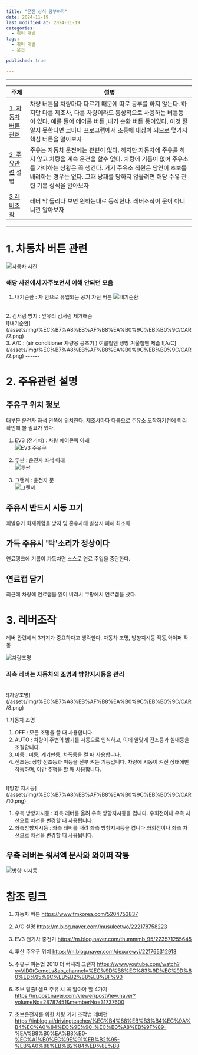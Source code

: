 ```yaml
---
title: "운전 상식 공부하자"
date: 2024-11-19
last_modified_at: 2024-11-19
categories:
  - 취미 개발
tags:
  - 취미 개발
  - 운전

published: true

---
```


----
|주제|설명|
|---------|----|
|[1. 자동차 버튼 관련](#1-차동차-버튼-관련) |차량 버튼을 차량마다 다르기 때문에 따로 공부를 하지 않는다. 하지만 다른 제조사, 다른 차량이라도 통상적으로 사용하는 버튼등이 있다. 예를 들어 에어콘 버튼 ,내기 순환 버튼 등이있다. 이것 잘 알지 못한다면 코미디 프로그램에서 조롱에 대상이 되므로 몇가지 핵심 버튼을 알아보자  |
|[2. 주유관련](#2-주유관련-설명) 설명 | 주유는 자동차 운전에는 관련이 없다. 하지만 자동차에 주유를 하지 않고 차량을 계속 운전을 할수 없다. 차량에 기름이 없어 주유소를 가야하는 상황은 꼭 생긴다. 거기 주유소 직원은 당연이 초보를 배려하는 경우는 없다. 그때 낭패를 당하지 않을려면 해당 주유 관련 기본 상식을 알아보자|
|[3.레버조작](#3-레버조작) | 레버 막 돌리다 보면 원하는대로 동작한다. 레버조작이 운이 아니니깐 알아보자|
---



# 1. 차동차 버튼 관련
![자동차 사진](/assets/img/%EC%B7%A8%EB%AF%B8%EA%B0%9C%EB%B0%9C/CAR/%EC%9E%90%EB%8F%99%EC%B0%A8%20%EB%B2%84%ED%8A%BC.jpeg)
<br>
### 해당 사진에서 자주보면서 이해 안되던 모음
1. 내기순환 : 차 안으로 유입되는 공기 차단 버튼
![내기순환](/assets/img/%EC%B7%A8%EB%AF%B8%EA%B0%9C%EB%B0%9C/CAR/1.png)
<br>
2. 김서림 방지 : 앞유리 김서림 제거해줌
<br>
![내기순환](/assets/img/%EC%B7%A8%EB%AF%B8%EA%B0%9C%EB%B0%9C/CAR/2.png)
<br>
3. A/C : (air conditioner 차량용 공조기 ) 여름철엔 냉방 겨울철엔 제습
![A/C](/assets/img/%EC%B7%A8%EB%AF%B8%EA%B0%9C%EB%B0%9C/CAR/2.png)
------


# 2. 주유관련 설명

## 주유구 위치 정보
 대부분 운전자 좌석 왼쪽에 위치한다. 제조사마다 다름으로 주유소 도착하기전에 미리 확인해 볼 필요가 있다. 
<br>
1. EV3 (전기차) : 차량 에어콘쪽 아래<br>
![EV3 주유구](/assets/img/%EC%B7%A8%EB%AF%B8%EA%B0%9C%EB%B0%9C/CAR/4.png)

2. 투싼 : 운전자 좌석 아래<br>
![투싼](/assets/img/%EC%B7%A8%EB%AF%B8%EA%B0%9C%EB%B0%9C/CAR/5.png)

3. 그랜져 : 운전자 문  <br>
![그랜져](/assets/img/%EC%B7%A8%EB%AF%B8%EA%B0%9C%EB%B0%9C/CAR/6.png)

## 주유시 반드시 시동 끄기
 휘발유가 화재위험을 방지 및 혼수사태 발생시 피해 최소화
<br>
 ## 가득 주유시 '탁'소리가 정상이다
 연료탱크에 기름이 가득차면 스스로 연료 주입을 중단한다.
<br>
 ## 연료캡 닫기
  최근에 차량에 연료캡을 잃어 버려서 쿠팡에서 연료캡을 샀다. 
<br>
# 3. 레버조작
 레버 관련에서 3가지가 중요하다고 생각한다.
 자동차 조명, 방향지시등 작동,와이퍼 작동

![차량조명](/assets/img/%EC%B7%A8%EB%AF%B8%EA%B0%9C%EB%B0%9C/CAR/7.png)
<br>

### 좌측 레버는 자동차의 조명과 방향지시등을 관리
<br>
![차량조명](/assets/img/%EC%B7%A8%EB%AF%B8%EA%B0%9C%EB%B0%9C/CAR/8.png)

1.자동차 조명
1) OFF : 모든 조명을 끌 때 사용합니다.
2) AUTO : 차량이 주변의 밝기를 자동으로 인식하고, 이에 알맞게 전조등과 실내등을 조절합니다.
3) 미등 : 미등, 계기판등, 차폭등을 켤 때 사용합니다.
4) 전조등: 상향 전조등과 미등을 전부 켜는 기능입니다. 차량에 시동이 켜진 상태에만 작동하며, 야간 주행을 할 때 사용합니다.
<br>
![방향 지시등](/assets/img/%EC%B7%A8%EB%AF%B8%EA%B0%9C%EB%B0%9C/CAR/10.png)

1) 우측 방향지시등 : 좌측 레버를 올려 우측 방향지시등을 켭니다. 우회전이나 우측 차선으로 차선을 변경할 때 사용됩니다.
2) 좌측방향지시등 :  좌측 레버를 내려 좌측 방향지시등을 켭니다.좌회전이나 좌측 차선으로 차선을 변경할 때 사용됩니다.

 ## 우측 레버는 워셔액 분사와 와이퍼 작동

![방향 지시등](/assets/img/%EC%B7%A8%EB%AF%B8%EA%B0%9C%EB%B0%9C/CAR/11.png)
<br>
# 참조 링크
1. 자동차 버튼
https://www.fmkorea.com/5204753837
2. A/C 설명
https://m.blog.naver.com/musuleetwo/222178758223
3. EV3 전기차 충전기
https://m.blog.naver.com/thummmb_95/223571255645
3. 투산 주유구 위치
https://m.blog.naver.com/dexcrewyi/221765312913
4. 주유구 여는법 2010 더 럭셔리 그랜저
https://www.youtube.com/watch?v=VlD0tGcmcLs&ab_channel=%EC%9D%B8%EC%83%9D%EC%9D%80%ED%95%9C%EB%B2%88%EB%BF%90

5. 초보 탈출! 셀프 주유 시 꼭 알아야 할 4가지
https://m.post.naver.com/viewer/postView.naver?volumeNo=28787451&memberNo=31737600

6. 초보운전자를 위한 차량 기기 조작법 레버편
https://inblog.ai/drivingteacher/%EC%B4%88%EB%B3%B4%EC%9A%B4%EC%A0%84%EC%9E%90-%EC%B0%A8%EB%9F%89-%EA%B8%B0%EA%B8%B0-%EC%A1%B0%EC%9E%91%EB%B2%95-%EB%A0%88%EB%B2%84%ED%8E%B8